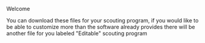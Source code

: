 Welcome

You can download these files for your scouting program, if you would like to be able to customize more than the software already provides there will be another file for you labeled "Editable" scouting program

